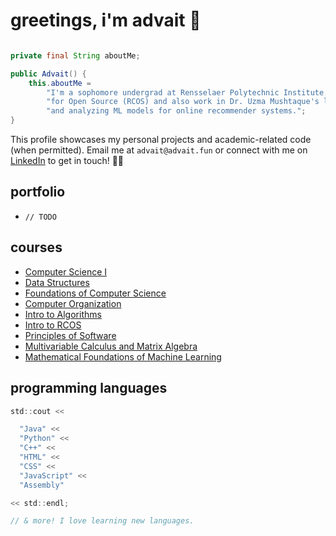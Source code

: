 # greetings, i'm advait 👾

```java

private final String aboutMe;

public Advait() {
    this.aboutMe =
        "I'm a sophomore undergrad at Rensselaer Polytechnic Institute. I'm a coder in the Rensselaer Center " +
        "for Open Source (RCOS) and also work in Dr. Uzma Mushtaque's lab, where I'm currently developing " +
        "and analyzing ML models for online recommender systems.";
}
```

This profile showcases my personal projects and academic-related code (when permitted). Email me at `advait@advait.fun` or connect with me on [LinkedIn](https://www.linkedin.com/in/advait-pavuluri/) to get in touch! ✌🏽

## portfolio
- `// TODO`

## courses
- [Computer Science I](https://catalog.rpi.edu/preview_course_nopop.php?catoid=11&coid=18313)
- [Data Structures](https://catalog.rpi.edu/preview_course_nopop.php?catoid=15&coid=26840)
- [Foundations of Computer Science](https://catalog.rpi.edu/preview_course_nopop.php?catoid=22&coid=44425)
- [Computer Organization](https://catalog.rpi.edu/preview_course_nopop.php?catoid=9&coid=14812)
- [Intro to Algorithms](https://catalog.rpi.edu/preview_course_nopop.php?catoid=8&coid=12992)
- [Intro to RCOS](https://catalog.rpi.edu/preview_course_nopop.php?catoid=30&coid=73852)
- [Principles of Software](https://catalog.rpi.edu/preview_course_nopop.php?catoid=15&coid=28170)
- [Multivariable Calculus and Matrix Algebra](https://catalog.rpi.edu/preview_course_nopop.php?catoid=11&coid=18945)
- [Mathematical Foundations of Machine Learning](https://catalog.rpi.edu/preview_course_nopop.php?catoid=30&coid=73954)

## programming languages
```c
std::cout <<

  "Java" << 
  "Python" <<
  "C++" << 
  "HTML" <<
  "CSS" <<
  "JavaScript" << 
  "Assembly"

<< std::endl;

// & more! I love learning new languages.
```
